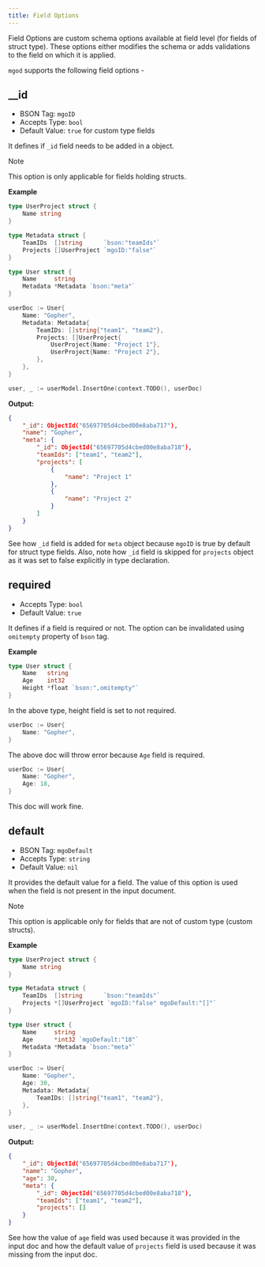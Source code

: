 ```yaml
---
title: Field Options
---
```


Field Options are custom schema options available at field level (for fields of struct type). These options either modifies the schema or adds validations to the field on which it is applied.

`mgod` supports the following field options -

## __id
* BSON Tag: `mgoID`
* Accepts Type: `bool`
* Default Value: `true` for custom type fields

It defines if `_id` field needs to be added in a object.
> [!NOTE]
> This option is only applicable for fields holding structs.

**Example**
```go
type UserProject struct {
	Name string
}

type Metadata struct {
	TeamIDs  []string      `bson:"teamIds"`
	Projects []UserProject `mgoID:"false"`
}

type User struct {
	Name     string
	Metadata *Metadata `bson:"meta"`
}

userDoc := User{
	Name: "Gopher",
	Metadata: Metadata{
		TeamIDs: []string{"team1", "team2"},
		Projects: []UserProject{
			UserProject{Name: "Project 1"},
			UserProject{Name: "Project 2"},
		},
	},
}

user, _ := userModel.InsertOne(context.TODO(), userDoc)
```

**Output:**
```json
{
	"_id": ObjectId("65697705d4cbed00e8aba717"),
	"name": "Gopher",
	"meta": {
		"_id": ObjectId("65697705d4cbed00e8aba718"),
		"teamIds": ["team1", "team2"],
		"projects": [
			{
				"name": "Project 1"
			},
			{
				"name": "Project 2"
			}
		]
	}
}
```
See how `_id` field is added for `meta` object because `mgoID` is true by default for struct type fields. Also, note how `_id` field is skipped for `projects` object as it was set to false explicitly in type declaration.

## required
* Accepts Type: `bool`
* Default Value: `true`

It defines if a field is required or not. The option can be invalidated using `omitempty` property of `bson` tag.

**Example**
```go
type User struct {
	Name   string
	Age    int32
	Height *float `bson:",omitempty"`
}
```
In the above type, height field is set to not required.

```go
userDoc := User{
	Name: "Gopher",
}
```
The above doc will throw error because `Age` field is required.

```go
userDoc := User{
	Name: "Gopher",
	Age: 18,
}
```
This doc will work fine.

## default
* BSON Tag: `mgoDefault`
* Accepts Type: `string`
* Default Value: `nil`

It provides the default value for a field. The value of this option is used when the field is not present in the input document.
> [!NOTE]
> This option is applicable only for fields that are not of custom type (custom structs).

**Example**
```go
type UserProject struct {
	Name string
}

type Metadata struct {
	TeamIDs  []string      `bson:"teamIds"`
	Projects *[]UserProject `mgoID:"false" mgoDefault:"[]"`
}

type User struct {
	Name     string
	Age      *int32 `mgoDefault:"18"`
	Metadata *Metadata `bson:"meta"`
}

userDoc := User{
	Name: "Gopher",
	Age: 30,
	Metadata: Metadata{
		TeamIDs: []string{"team1", "team2"},
	},
}

user, _ := userModel.InsertOne(context.TODO(), userDoc)
```

**Output:**
```json
{
	"_id": ObjectId("65697705d4cbed00e8aba717"),
	"name": "Gopher",
	"age": 30,
	"meta": {
		"_id": ObjectId("65697705d4cbed00e8aba718"),
		"teamIds": ["team1", "team2"],
		"projects": []
	}
}
```
See how the value of `age` field was used because it was provided in the input doc and how the default value of `projects` field is used because it was missing from the input doc.
